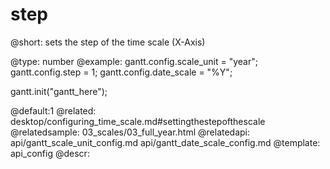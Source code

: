 step
=============
@short: sets the step of the time scale (X-Axis)
	

@type: number
@example:
gantt.config.scale_unit = "year";
gantt.config.step = 1;
gantt.config.date_scale = "%Y";

gantt.init("gantt_here");

@default:1
@related:
	desktop/configuring_time_scale.md#settingthestepofthescale
@relatedsample:
	03_scales/03_full_year.html
@relatedapi:
	api/gantt_scale_unit_config.md
    api/gantt_date_scale_config.md
@template:	api_config
@descr:


